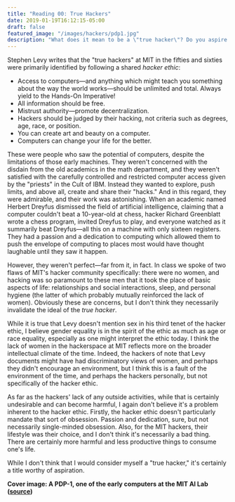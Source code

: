 ```yaml
---
title: "Reading 00: True Hackers"
date: 2019-01-19T16:12:15-05:00
draft: false
featured_image: "/images/hackers/pdp1.jpg"
description: "What does it mean to be a \"true hacker\"? Do you aspire to be one?"
---
```

Stephen Levy writes that the "true hackers" at MIT in the fifties and sixties
were primarily identified by following a shared *hacker ethic*:

- Access to computers—and anything which might teach you something about the way
the world works—should be unlimited and total. Always yield to the Hands-On
Imperative!
- All information should be free.
- Mistrust authority—promote decentralization.
- Hackers should be judged by their hacking, not criteria such as degrees, age,
race, or position.
- You can create art and beauty on a computer.
- Computers can change your life for the better.

These were people who saw the potential of computers, despite the limitations of
those early machines. They weren't concerned with the disdain from the old
academics in the math department, and they weren't satisfied with the carefully
controlled and restricted computer access given by the "priests" in the Cult of
IBM. Instead they wanted to explore, push limits, and above all, create and
share their "hacks." And in this regard, they were admirable, and their work was
astonishing. When an academic named Herbert Dreyfus dismissed the field of
artificial intelligence, claiming that a computer couldn't beat a 10-year-old at
chess, hacker Richard Greenblatt wrote a chess program, invited Dreyfus to play,
and everyone watched as it summarily beat Dreyfus—all this on a machine with
only sixteen registers. They had a passion and a dedication to computing which
allowed them to push the envelope of computing to places most would have thought
laughable until they saw it happen.

However, they weren't perfect—far from it, in fact. In class we spoke of two
flaws of MIT's hacker community specifically: there were no women, and hacking
was so paramount to these men that it took the place of basic aspects of life:
relationships and social interactions, sleep, and personal hygiene (the latter
of which probably mutually reinforced the lack of women). Obviously these are
concerns, but I don't think they necessarily invalidate the ideal of the *true
hacker*.

While it is true that Levy doesn't mention sex in his third tenet of the hacker
ethic, I believe gender equality is in the spirit of the ethic as much as age or
race equality, especially as one might interpret the ethic today. I think the
lack of women in the hackerspace at MIT reflects more on the broader
intellectual climate of the time. Indeed, the hackers of note that Levy
documents might have had discriminatory views of women, and perhaps they didn't
encourage an environment, but I think this is a fault of the environment of the
time, and perhaps the hackers personally, but not specifically of the hacker
ethic.

As far as the hackers' lack of any outside activities, while that is certainly
undesirable and can become harmful, I again don't believe it's a problem
inherent to the hacker ethic. Firstly, the hacker ethic doesn't particularly
mandate that sort of obsession. Passion and dedication, sure, but not
necessarily single-minded obsession. Also, for the MIT hackers, their lifestyle
was their choice, and I don't think it's necessarily a bad thing. There are
certainly more harmful and less productive things to consume one's life.

While I don't think that I would consider myself a "true hacker," it's certainly a title worthy of aspiration.



**Cover image: A PDP-1, one of the early computers at the MIT AI Lab ([source](http://www.computer-history.info/Page4.dir/pages/PDP.1.dir/))**
